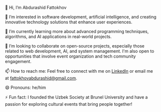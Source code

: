 👋 Hi, I’m Abdurashid Fattokhov

👀 I’m interested in software development, artificial intelligence, and creating innovative technology solutions that enhance user experiences.

🌱 I’m currently learning more about advanced programming techniques, algorithms, and AI applications in real-world projects.

💞️ I’m looking to collaborate on open-source projects, especially those related to web development, AI, and system management. I'm also open to opportunities that involve event organization and tech community engagement.

📫 How to reach me: Feel free to connect with me on [LinkedIn](https://www.linkedin.com/in/abdurashid-fattokhov-4587ba308?utm_source=share&utm_campaign=share_via&utm_content=profile&utm_medium=ios_app)
 or email me at fattokhovabdurashid@gmail.com.

😄 Pronouns: he/him

⚡ Fun fact: I founded the Uzbek Society at Brunel University and have a passion for exploring cultural events that bring people together!

<!---
53R3N17/53R3N17 is a ✨ special ✨ repository because its `README.md` (this file) appears on your GitHub profile.
You can click the Preview link to take a look at your changes.

--->


